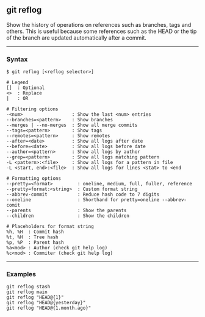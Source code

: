 ## git reflog
Show the history of operations on references such as branches, tags and 
others. This is useful because some references such as the HEAD or the tip 
of the branch are updated automatically after a commit.

-------------------------------------------------------------------------------
### Syntax
```
$ git reflog [<reflog selector>]

# Legend
[]  : Optional
<>  : Replace
|   : OR

# Filtering options
-<num>                  : Show the last <num> entries
--branches=<pattern>    : Show branches
--merges | --no-merges  : Show all merge commits
--tags=<pattern>        : Show tags
--remotes=<pattern>     : Show remotes  
--after=<date>          : Show all logs after date
--before=<date>         : Show all logs before date
--author=<pattern>      : Show all logs by author
--grep=<pattern>        : Show all logs matching pattern
-L <pattern>:<file>     : Show all logs for a pattern in file
-L <start, end>:<file>  : Show all logs for lines <stat> to <end  

# Formatting options
--pretty=<format>         : oneline, medium, full, fuller, reference
--pretty=format:<string>  : Custom format string
--abbrev-commit           : Reduce hash code to 7 digits
--oneline                 : Shorthand for pretty=oneline --abbrev-comit 
--parents                 : Show the parents 
--children                : Show the children

# Placeholders for format string
%h, %H  : Commit hash
%t, %H  : Tree hash
%p, %P  : Parent hash
%a<mod> : Author (check git help log)
%c<mod> : Commiter (check git help log)  
```

-------------------------------------------------------------------------------
### Examples
```shell
git reflog stash
git reflog main
git reflog "HEAD@{1}"
git reflog "HEAD@{yesterday}"
git reflog "HEAD@{1.month.ago}"
```